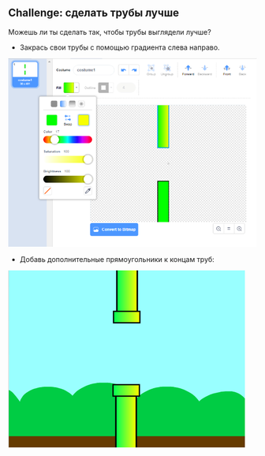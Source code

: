 ## Challenge: сделать трубы лучше

Можешь ли ты сделать так, чтобы трубы выглядели лучше?

+ Закрась свои трубы с помощью градиента слева направо.

![скриншот](images/flappy-pipes-filled.png)

+ Добавь дополнительные прямоугольники к концам труб:

![скриншот](images/flappy-pipes-ends.png)